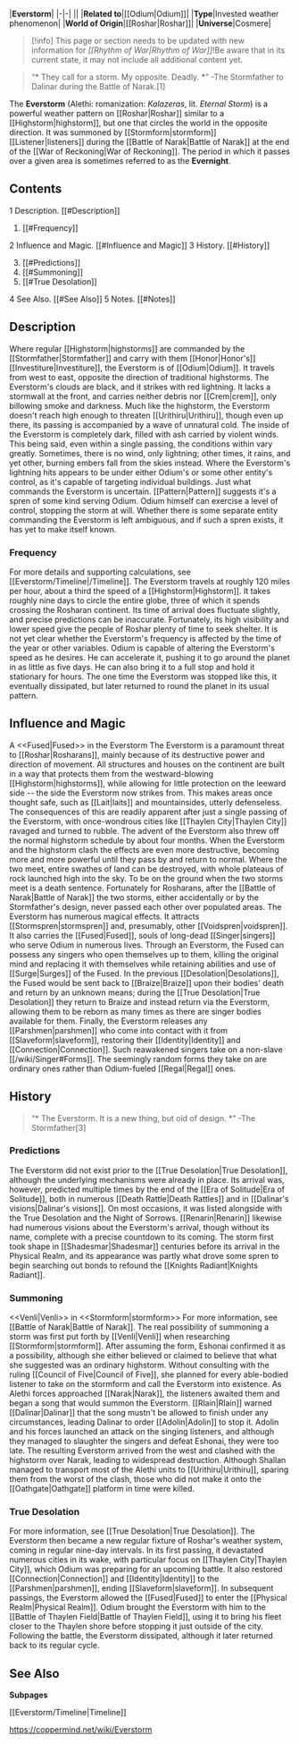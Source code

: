 |**Everstorm**|
|-|-|
||
|**Related to**|[[Odium\|Odium]]|
|**Type**|Invested weather phenomenon|
|**World of Origin**|[[Roshar\|Roshar]]|
|**Universe**|Cosmere|

> [!info] This page or section needs to be updated with new information for *[[Rhythm of War\|Rhythm of War]]*!Be aware that in its current state, it may not include all additional content yet.

>“* They call for a storm. My opposite. Deadly. *”
\-The Stormfather to Dalinar during the Battle of Narak.[1]

The **Everstorm** (Alethi:   romanization: *Kalazeras*, lit. *Eternal Storm*) is a powerful weather pattern on [[Roshar\|Roshar]] similar to a [[Highstorm\|highstorm]], but one that circles the world in the opposite direction. It was summoned by [[Stormform\|stormform]] [[Listener\|listeners]] during the [[Battle of Narak\|Battle of Narak]] at the end of the [[War of Reckoning\|War of Reckoning]]. The period in which it passes over a given area is sometimes referred to as the **Evernight**.

## Contents

1 Description. [[#Description]] 

1. [[#Frequency]] 


2 Influence and Magic. [[#Influence and Magic]] 
3 History. [[#History]] 

3. [[#Predictions]] 
3. [[#Summoning]] 
3. [[#True Desolation]] 


4 See Also. [[#See Also]] 
5 Notes. [[#Notes]] 


## Description
Where regular [[Highstorm\|highstorms]] are commanded by the [[Stormfather\|Stormfather]] and carry with them [[Honor\|Honor's]] [[Investiture\|Investiture]], the Everstorm is of [[Odium\|Odium]]. It travels from west to east, opposite the direction of traditional highstorms. The Everstorm's clouds are black, and it strikes with red lightning. It lacks a stormwall at the front, and carries neither debris nor [[Crem\|crem]], only billowing smoke and darkness. Much like the highstorm, the Everstorm doesn't reach high enough to threaten [[Urithiru\|Urithiru]], though even up there, its passing is accompanied by a wave of unnatural cold.
The inside of the Everstorm is completely dark, filled with ash carried by violent winds. This being said, even within a single passing, the conditions within vary greatly. Sometimes, there is no wind, only lightning; other times, it rains, and yet other, burning embers fall from the skies instead. Where the Everstorm's lightning hits appears to be under either Odium's or some other entity's control, as it's capable of targeting individual buildings.
Just what commands the Everstorm is uncertain. [[Pattern\|Pattern]] suggests it's a spren of some kind serving Odium. Odium himself can exercise a level of control, stopping the storm at will. Whether there is some separate entity commanding the Everstorm is left ambiguous, and if such a spren exists, it has yet to make itself known.

### Frequency
For more details and supporting calculations, see [[Everstorm/Timeline\|/Timeline]].
The Everstorm travels at roughly 120 miles per hour, about a third the speed of a [[Highstorm\|Highstorm]]. It takes roughly nine days to circle the entire globe, three of which it spends crossing the Rosharan continent. Its time of arrival does fluctuate slightly, and precise predictions can be inaccurate. Fortunately, its high visibility and lower speed give the people of Roshar plenty of time to seek shelter. It is not yet clear whether the Everstorm's frequency is affected by the time of the year or other variables.
Odium is capable of altering the Everstorm's speed as he desires. He can accelerate it, pushing it to go around the planet in as little as five days. He can also bring it to a full stop and hold it stationary for hours. The one time the Everstorm was stopped like this, it eventually dissipated, but later returned to round the planet in its usual pattern.

## Influence and Magic
  A <<Fused\|Fused>> in the Everstorm
The Everstorm is a paramount threat to [[Roshar\|Rosharans]], mainly because of its destructive power and direction of movement. All structures and houses on the continent are built in a way that protects them from the westward-blowing [[Highstorm\|highstorms]], while allowing for little protection on the leeward side -- the side the Everstorm now strikes from. This makes areas once thought safe, such as [[Lait\|laits]] and mountainsides, utterly defenseless. The consequences of this are readily apparent after just a single passing of the Everstorm, with once-wondrous cities like [[Thaylen City\|Thaylen City]] ravaged and turned to rubble. The advent of the Everstorm also threw off the normal highstorm schedule by about four months.
When the Everstorm and the highstorm clash the effects are even more destructive, becoming more and more powerful until they pass by and return to normal. Where the two meet, entire swathes of land can be destroyed, with whole plateaus of rock launched high into the sky. To be on the ground when the two storms meet is a death sentence. Fortunately for Rosharans, after the [[Battle of Narak\|Battle of Narak]] the two storms, either accidentally or by the Stormfather's design, never passed each other over populated areas.
The Everstorm has numerous magical effects. It attracts [[Stormspren\|stormspren]] and, presumably, other [[Voidspren\|voidspren]]. It also carries the [[Fused\|Fused]], souls of long-dead [[Singer\|singers]] who serve Odium in numerous lives. Through an Everstorm, the Fused can possess any singers who open themselves up to them, killing the original mind and replacing it with themselves while retaining abilities and use of [[Surge\|Surges]] of the Fused. In the previous [[Desolation\|Desolations]], the Fused would be sent back to [[Braize\|Braize]] upon their bodies' death and return by an unknown means; during the [[True Desolation\|True Desolation]] they return to Braize and instead return via the Everstorm, allowing them to be reborn as many times as there are singer bodies available for them.
Finally, the Everstorm releases any [[Parshmen\|parshmen]] who come into contact with it from [[Slaveform\|slaveform]], restoring their [[Identity\|Identity]] and [[Connection\|Connection]]. Such reawakened singers take on a non-slave [[/wiki/Singer#Forms]]. The seemingly random forms they take on are ordinary ones rather than Odium-fueled [[Regal\|Regal]] ones.

## History
>“* The Everstorm. It is a new thing, but old of design. *”
\-The Stormfather[3]

### Predictions
The Everstorm did not exist prior to the [[True Desolation\|True Desolation]], although the underlying mechanisms were already in place. Its arrival was, however, predicted multiple times by the end of the [[Era of Solitude\|Era of Solitude]], both in numerous [[Death Rattle\|Death Rattles]] and in [[Dalinar's visions\|Dalinar's visions]]. On most occasions, it was listed alongside with the True Desolation and the Night of Sorrows. [[Renarin\|Renarin]] likewise had numerous visions about the Everstorm's arrival, though without its name, complete with a precise countdown to its coming.
The storm first took shape in [[Shadesmar\|Shadesmar]] centuries before its arrival in the Physical Realm, and its appearance was partly what drove some spren to begin searching out bonds to refound the [[Knights Radiant\|Knights Radiant]].

### Summoning
  <<Venli\|Venli>> in <<Stormform\|stormform>>
For more information, see [[Battle of Narak\|Battle of Narak]].
The real possibility of summoning a storm was first put forth by [[Venli\|Venli]] when researching [[Stormform\|stormform]]. After assuming the form, Eshonai confirmed it as a possibility, although she either believed or claimed to believe that what she suggested was an ordinary highstorm. Without consulting with the ruling [[Council of Five\|Council of Five]], she planned for every able-bodied listener to take on the stormform and call the Everstorm into existence.
As Alethi forces approached [[Narak\|Narak]], the listeners awaited them and began a song that would summon the Everstorm. [[Rlain\|Rlain]] warned [[Dalinar\|Dalinar]] that the song mustn't be allowed to finish under any circumstances, leading Dalinar to order [[Adolin\|Adolin]] to stop it. Adolin and his forces launched an attack on the singing listeners, and although they managed to slaughter the singers and defeat Eshonai, they were too late.
The resulting Everstorm arrived from the west and clashed with the highstorm over Narak, leading to widespread destruction. Although Shallan managed to transport most of the Alethi units to [[Urithiru\|Urithiru]], sparing them from the worst of the clash, those who did not make it onto the [[Oathgate\|Oathgate]] platform in time were killed.

### True Desolation
For more information, see [[True Desolation\|True Desolation]].
The Everstorm then became a new regular fixture of Roshar's weather system, coming in regular nine-day intervals. In its first passing, it devastated numerous cities in its wake, with particular focus on [[Thaylen City\|Thaylen City]], which Odium was preparing for an upcoming battle. It also restored [[Connection\|Connection]] and [[Identity\|Identity]] to the [[Parshmen\|parshmen]], ending [[Slaveform\|slaveform]]. In subsequent passings, the Everstorm allowed the [[Fused\|Fused]] to enter the [[Physical Realm\|Physical Realm]].
Odium brought the Everstorm with him to the [[Battle of Thaylen Field\|Battle of Thaylen Field]], using it to bring his fleet closer to the Thaylen shore before stopping it just outside of the city. Following the battle, the Everstorm dissipated, although it later returned back to its regular cycle.

## See Also
**Subpages**

[[Everstorm/Timeline\|Timeline]]



https://coppermind.net/wiki/Everstorm